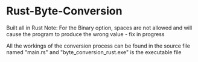 # Rust-Byte-Conversion
Built all in Rust
Note: For the Binary option, spaces are not allowed and will cause the program to produce the wrong value - fix in progress

All the workings of the conversion process can be found in the source file named "main.rs" and "byte_conversion_rust.exe" is the executable file
